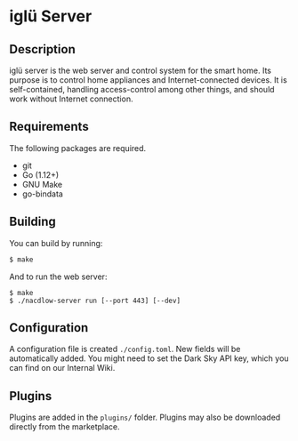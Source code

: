 # iglü Server

## Description

iglü server is the web server and control system for the smart home. Its
purpose is to control home appliances and Internet-connected devices. It 
is self-contained, handling access-control among other things, and should work
without Internet connection.

## Requirements

The following packages are required.

- git
- Go (1.12+)
- GNU Make
- go-bindata

## Building

You can build by running:
```sh
$ make
```

And to run the web server:
```
$ make
$ ./nacdlow-server run [--port 443] [--dev]
```

## Configuration

A configuration file is created `./config.toml`. New fields will be
automatically added. You might need to set the Dark Sky API key, which you can
find on our Internal Wiki.

## Plugins

Plugins are added in the `plugins/` folder. Plugins may also be downloaded
directly from the marketplace.
